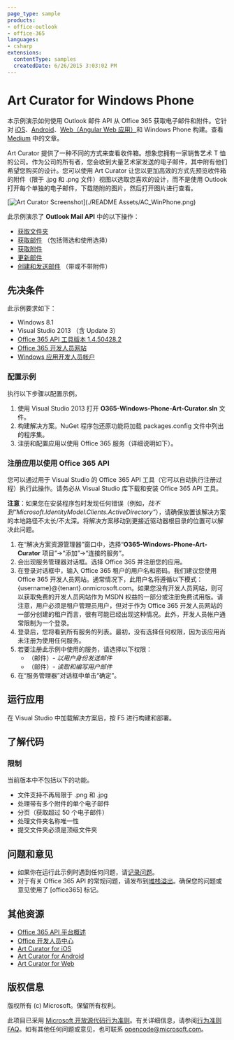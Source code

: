 ```yaml
---
page_type: sample
products:
- office-outlook
- office-365
languages:
- csharp
extensions:
  contentType: samples
  createdDate: 6/26/2015 3:03:02 PM
---
```

# Art Curator for Windows Phone

本示例演示如何使用 Outlook 邮件 API 从 Office 365 获取电子邮件和附件。它针对 [iOS](https://github.com/OfficeDev/O365-iOS-ArtCurator)、[Android](https://github.com/OfficeDev/O365-Android-ArtCurator)、[Web（Angular Web 应用）](https://github.com/OfficeDev/O365-Angular-ArtCurator)和 Windows Phone 构建。查看 [Medium](https://medium.com/office-app-development) 中的文章。

Art Curator 提供了一种不同的方式来查看收件箱。想象您拥有一家销售艺术 T 恤的公司。作为公司的所有者，您会收到大量艺术家发送的电子邮件，其中附有他们希望您购买的设计。您可以使用 Art Curator 让您以更加高效的方式先预览收件箱的附件（限于 .jpg 和 .png 文件）视图以选取您喜欢的设计，而不是使用 Outlook 打开每个单独的电子邮件，下载随附的图片，然后打开图片进行查看。

[![Art Curator Screenshot\](./README Assets/AC\_WinPhone.png)](https://youtu.be/4LOvkweDfhY "单击查看活动示例。")

此示例演示了 **Outlook Mail API** 中的以下操作：
* [获取文件夹](https://msdn.microsoft.com/office/office365/APi/mail-rest-operations#GetFolders)
* [获取邮件](https://msdn.microsoft.com/office/office365/APi/mail-rest-operations#Getmessages) （包括筛选和使用选择）
* [获取附件](https://msdn.microsoft.com/office/office365/APi/mail-rest-operations#GetAttachments)
* [更新邮件](https://msdn.microsoft.com/office/office365/APi/mail-rest-operations#Updatemessages)
* [创建和发送邮件](https://msdn.microsoft.com/office/office365/APi/mail-rest-operations#Sendmessages) （带或不带附件） 

<a name="prerequisites"></a>
## 先决条件

此示例要求如下：  

  - Windows 8.1
  - Visual Studio 2013 （含 Update 3）
  - [Office 365 API 工具版本 1.4.50428.2](http://aka.ms/k0534n)
  - [Office 365 开发人员网站](http://aka.ms/ro9c62)
  - [Windows 应用开发人员帐户](https://appdev.microsoft.com/StorePortals/en-us/Account/signup/start)

### 配置示例

执行以下步骤以配置示例。

   1. 使用 Visual Studio 2013 打开 **O365-Windows-Phone-Art-Curator.sln** 文件。
   2. 构建解决方案。NuGet 程序包还原功能将加载 packages.config 文件中列出的程序集。
   3. 注册和配置应用以使用 Office 365 服务（详细说明如下）。

### 注册应用以使用 Office 365 API

您可以通过用于 Visual Studio 的 Office 365 API 工具（它可以自动执行注册过程）执行此操作。请务必从 Visual Studio 库下载和安装 Office 365 API 工具。

**注意**：如果您在安装程序包时发现任何错误（例如，*找不到“Microsoft.IdentityModel.Clients.ActiveDirectory”*），请确保放置该解决方案的本地路径不太长/不太深。将解决方案移动到更接近驱动器根目录的位置可以解决此问题。

   1. 在“解决方案资源管理器”窗口中，选择“**O365-Windows-Phone-Art-Curator** 项目”->“添加”->“连接的服务”。
   2. 会出现服务管理器对话框。选择 Office 365 并注册您的应用。
   3. 在登录对话框中，输入 Office 365 租户的用户名和密码。我们建议您使用 Office 365 开发人员网站。通常情况下，此用户名将遵循以下模式：{username}@{tenant}.onmicrosoft.com。如果您没有开发人员网站，则可以获取免费的开发人员网站作为 MSDN 权益的一部分或注册免费试用版。请注意，用户必须是租户管理员用户，但对于作为 Office 365 开发人员网站的一部分创建的租户而言，很有可能已经出现这种情况。此外，开发人员帐户通常限制为一个登录。
   4. 登录后，您将看到所有服务的列表。最初，没有选择任何权限，因为该应用尚未注册为使用任何服务。 
   5. 若要注册此示例中使用的服务，请选择以下权限：  
      * （邮件）- *以用户身份发送邮件*
      * （邮件）- *读取和编写用户邮件*
   6. 在“服务管理器”对话框中单击“确定”。

<a name="build"></a>
## 运行应用

在 Visual Studio 中加载解决方案后，按 F5 进行构建和部署。

<a name="understand"></a>
## 了解代码
   
### 限制

当前版本中不包括以下的功能。

* 文件支持不再局限于 .png 和 .jpg
* 处理带有多个附件的单个电子邮件
* 分页（获取超过 50 个电子邮件）
* 处理文件夹名称唯一性
* 提交文件夹必须是顶级文件夹  

<a name="questions-and-comments"></a>
## 问题和意见

- 如果你在运行此示例时遇到任何问题，请[记录问题](https://github.com/OfficeDev/O365-WinPhone-ArtCurator/issues)。
- 对于有关 Office 365 API 的常规问题，请发布到[堆栈溢出](http://stackoverflow.com/)。确保您的问题或意见使用了 \[office365] 标记。
  
<a name="additional-resources"></a>
## 其他资源

* [Office 365 API 平台概述](http://msdn.microsoft.com/office/office365/howto/platform-development-overview)
* [Office 开发人员中心](http://dev.office.com/)
* [Art Curator for iOS](https://github.com/OfficeDev/O365-iOS-ArtCurator)
* [Art Curator for Android](https://github.com/OfficeDev/O365-Android-ArtCurator)
* [Art Curator for Web](https://github.com/OfficeDev/O365-Angular-ArtCurator)

## 版权信息

版权所有 (c) Microsoft。保留所有权利。
 


此项目已采用 [Microsoft 开放源代码行为准则](https://opensource.microsoft.com/codeofconduct/)。有关详细信息，请参阅[行为准则 FAQ](https://opensource.microsoft.com/codeofconduct/faq/)。如有其他任何问题或意见，也可联系 [opencode@microsoft.com](mailto:opencode@microsoft.com)。
